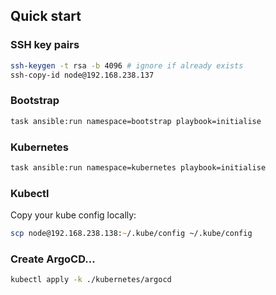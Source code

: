 ## Quick start

### SSH key pairs
```zsh
ssh-keygen -t rsa -b 4096 # ignore if already exists
ssh-copy-id node@192.168.238.137
```

### Bootstrap
```zsh
task ansible:run namespace=bootstrap playbook=initialise
```

### Kubernetes
```zsh
task ansible:run namespace=kubernetes playbook=initialise
```

### Kubectl
Copy your kube config locally:

```zsh
scp node@192.168.238.138:~/.kube/config ~/.kube/config
```

### Create ArgoCD...
```zsh
kubectl apply -k ./kubernetes/argocd
```
